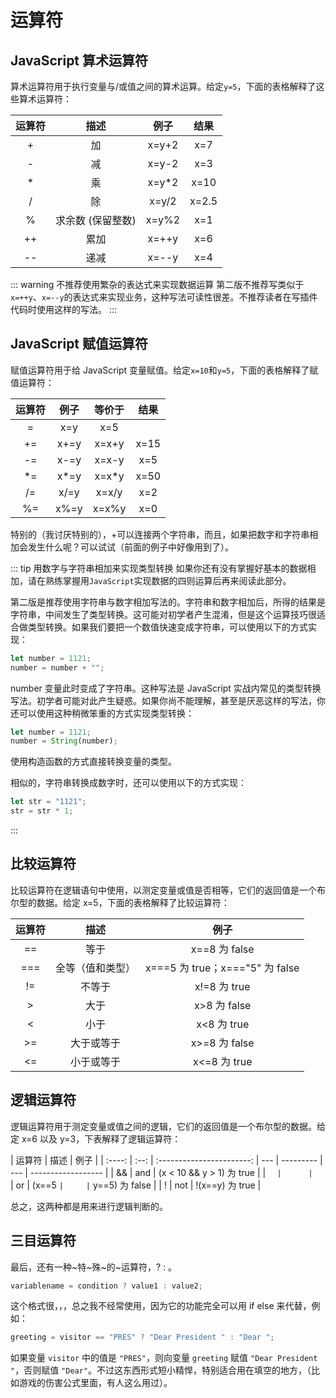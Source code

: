 # 运算符

## JavaScript 算术运算符

算术运算符用于执行变量与/或值之间的算术运算。给定`y=5`，下面的表格解释了这些算术运算符：

| 运算符 |       描述        |  例子  | 结果  |
| :----: | :---------------: | :----: | :---: |
|   +    |        加         | x=y+2  |  x=7  |
|   -    |        减         | x=y-2  |  x=3  |
|   \*   |        乘         | x=y\*2 | x=10  |
|   /    |        除         | x=y/2  | x=2.5 |
|   %    | 求余数 (保留整数) | x=y%2  |  x=1  |
|   ++   |       累加        | x=++y  |  x=6  |
|   --   |       递减        | x=--y  |  x=4  |

::: warning 不推荐使用繁杂的表达式来实现数据运算
第二版不推荐写类似于`x=++y`、`x=--y`的表达式来实现业务，这种写法可读性很差。不推荐读者在写插件代码时使用这样的写法。
:::

## JavaScript 赋值运算符

赋值运算符用于给 JavaScript 变量赋值。给定`x=10`和`y=5`，下面的表格解释了赋值运算符：

| 运算符 | 例子  | 等价于 | 结果 |
| :----: | :---: | :----: | :--: |
|   =    |  x=y  |  x=5   |      |
|   +=   | x+=y  | x=x+y  | x=15 |
|   -=   | x-=y  | x=x-y  | x=5  |
|  \*=   | x\*=y | x=x\*y | x=50 |
|   /=   | x/=y  | x=x/y  | x=2  |
|   %=   | x%=y  | x=x%y  | x=0  |

特别的（我讨厌特别的），+可以连接两个字符串，而且，如果把数字和字符串相加会发生什么呢？可以试试（前面的例子中好像用到了）。

::: tip 用数字与字符串相加来实现类型转换
如果你还有没有掌握好基本的数据相加，请在熟练掌握用`JavaScript`实现数据的四则运算后再来阅读此部分。

第二版是推荐使用字符串与数字相加写法的。字符串和数字相加后，所得的结果是字符串，中间发生了类型转换。这可能对初学者产生混淆，但是这个运算技巧很适合做类型转换。如果我们要把一个数值快速变成字符串，可以使用以下的方式实现：

```js
let number = 1121;
number = number + "";
```

number 变量此时变成了字符串。这种写法是 JavaScript 实战内常见的类型转换写法。初学者可能对此产生疑惑。如果你尚不能理解，甚至是厌恶这样的写法，你还可以使用这种稍微笨重的方式实现类型转换：

```js
let number = 1121;
number = String(number);
```

使用构造函数的方式直接转换变量的类型。

相似的，字符串转换成数字时，还可以使用以下的方式实现：

```js
let str = "1121";
str = str * 1;
```

:::

## 比较运算符

比较运算符在逻辑语句中使用，以测定变量或值是否相等，它们的返回值是一个布尔型的数据。给定 x=5，下面的表格解释了比较运算符：

| 运算符 |       描述       |              例子               |
| :----: | :--------------: | :-----------------------------: |
|   ==   |       等于       |          x==8 为 false          |
|  ===   | 全等（值和类型） | x===5 为 true；x==="5" 为 false |
|   !=   |      不等于      |          x!=8 为 true           |
|   >    |       大于       |          x>8 为 false           |
|   <    |       小于       |           x<8 为 true           |
|   >=   |    大于或等于    |          x>=8 为 false          |
|   <=   |    小于或等于    |          x<=8 为 true           |

## 逻辑运算符

逻辑运算符用于测定变量或值之间的逻辑，它们的返回值是一个布尔型的数据。给定 x=6 以及 y=3，下表解释了逻辑运算符：

| 运算符 | 描述 |           例子            |
| :----: | :--: | :-----------------------: | --- | --------- | --- | ------------------ |
|   &&   | and  | (x < 10 && y > 1) 为 true |
|  ```   |      |            ```            | or  | (x==5 ``` |     | ``` y==5) 为 false |
|   !    | not  |      !(x==y) 为 true      |

总之，这两种都是用来进行逻辑判断的。

## 三目运算符

最后，还有一种~特~殊~的~运算符，? : 。

```js
variablename = condition ? value1 : value2;
```

这个格式很，，，总之我不经常使用，因为它的功能完全可以用 if else 来代替，例如：

```js
greeting = visitor == "PRES" ? "Dear President " : "Dear ";
```

如果变量 `visitor` 中的值是 `"PRES"`，则向变量 `greeting` 赋值 `"Dear President "`，否则赋值 `"Dear"`。不过这东西形式短小精悍，特别适合用在填空的地方，（比如游戏的伤害公式里面，有人这么用过）。

